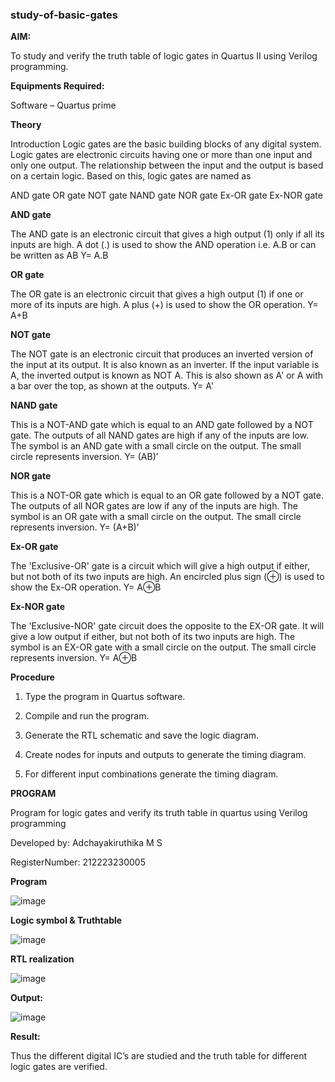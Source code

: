 ### study-of-basic-gates

**AIM:** 

To study and verify the truth table of logic gates in Quartus II using Verilog programming.

**Equipments Required:**

Software – Quartus prime 

**Theory**

Introduction Logic gates are the basic building blocks of any digital system. Logic gates are electronic circuits having one or more than one input and only one output. The relationship between the input and the output is based on a certain logic. Based on this, logic gates are named as

AND gate OR gate NOT gate NAND gate NOR gate Ex-OR gate Ex-NOR gate

**AND gate**

The AND gate is an electronic circuit that gives a high output (1) only if all its inputs are high. A dot (.) is used to show the AND operation i.e. A.B or can be written as AB
Y= A.B

**OR gate** 

The OR gate is an electronic circuit that gives a high output (1) if one or more of its inputs are high. A plus (+) is used to show the OR operation.
Y= A+B

**NOT gate**

The NOT gate is an electronic circuit that produces an inverted version of the input at its output. It is also known as an inverter. If the input variable is A, the inverted output is known as NOT A. This is also shown as A' or A with a bar over the top, as shown at the outputs.
Y= A'

**NAND gate**

This is a NOT-AND gate which is equal to an AND gate followed by a NOT gate. The outputs of all NAND gates are high if any of the inputs are low. The symbol is an AND gate with a small circle on the output. The small circle represents inversion.
Y= (AB)’

**NOR gate**

This is a NOT-OR gate which is equal to an OR gate followed by a NOT gate. The outputs of all NOR gates are low if any of the inputs are high. The symbol is an OR gate with a small circle on the output. The small circle represents inversion.
Y= (A+B)’

**Ex-OR gate**

The 'Exclusive-OR' gate is a circuit which will give a high output if either, but not both of its two inputs are high. An encircled plus sign (⊕) is used to show the Ex-OR operation.
Y= A⊕B

**Ex-NOR gate**

The 'Exclusive-NOR' gate circuit does the opposite to the EX-OR gate. It will give a low output if either, but not both of its two inputs are high. The symbol is an EX-OR gate with a small circle on the output. The small circle represents inversion.
Y= A⊕B

**Procedure** 

1.	Type the program in Quartus software.

2.	Compile and run the program.

3.	Generate the RTL schematic and save the logic diagram.

4.	Create nodes for inputs and outputs to generate the timing diagram.

5.	For different input combinations generate the timing diagram.

**PROGRAM**

Program for logic gates and verify its truth table in quartus using Verilog programming

 Developed by: Adchayakiruthika M S

 RegisterNumber: 212223230005

**Program**

![image](https://github.com/Adchayakiruthika18/study-of-basic-gates/assets/147139995/a4d99b31-7688-4986-913e-12e95f014f32)

**Logic symbol & Truthtable**

![image](https://github.com/Adchayakiruthika18/study-of-basic-gates/assets/147139995/ab3ad567-705b-454f-818b-2272609e7712)

**RTL realization** 

![image](https://github.com/Adchayakiruthika18/study-of-basic-gates/assets/147139995/40ce515a-f2c5-4fa1-b872-819ad07fd773)

**Output:**

![image](https://github.com/Adchayakiruthika18/study-of-basic-gates/assets/147139995/ba26c7b6-ccc1-44d9-bc5a-bf4a58b38c19)

**Result:**

Thus the different digital IC’s are studied and the truth table for different logic gates are verified.

